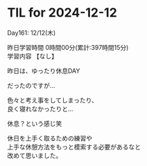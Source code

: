 # TIL for 2024-12-12
Day161: 12/12(木)<br>

昨日学習時間 0時間00分(累計:397時間15分)<br>
学習内容 【なし】<br>

昨日は、ゆったり休息DAY<br>

だったのですが…<br>

色々と考え事をしてしまったり、<br>
良く寝れなかったりと…<br>

休息？という感じ笑<br>

休日を上手く取るための練習や<br>
上手な休憩方法をもっと模索する必要があるなと<br>
改めて思いました。
